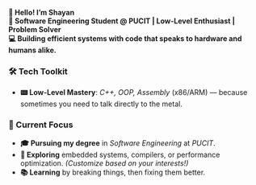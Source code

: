 
**👋 Hello! I’m Shayan**  
**🌟 Software Engineering Student @ PUCIT | Low-Level Enthusiast | Problem Solver**  
**💻 Building efficient systems with code that speaks to hardware and humans alike.**  

### **🛠️ Tech Toolkit**  
- **📟 Low-Level Mastery**: *C++, OOP, Assembly* (x86/ARM) — because sometimes you need to talk directly to the metal.

### **🚀 Current Focus**  
- **🎓 Pursuing my degree** in *Software Engineering* at *PUCIT*.  
- **🤖 Exploring** embedded systems, compilers, or performance optimization. *(Customize based on your interests!)*  
- **📚 Learning** by breaking things, then fixing them better.  
